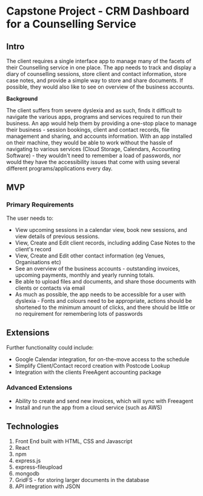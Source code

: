 # Capstone Project - CRM Dashboard for a Counselling Service

## Intro

The client requires a single interface app to manage many of the facets of their Counselling service in one place. The app needs to track and display a diary of counselling sessions, store client and contact information, store case notes, and provide a simple way to store and share documents. If possible, they would also like to see on overview of the business accounts.

**Background**

The client suffers from severe dyslexia and as such, finds it difficult to navigate the various apps, programs and services required to run their business. An app would help them by providing a one-stop place to manage their business - session bookings, client and contact records, file management and sharing, and accounts information.
With an app installed on their machine, they would be able to work without the hassle of navigating to various services (Cloud Storage, Calendars, Accounting Software) - they wouldn't need to remember a load of passwords, nor would they have the accessibility issues that come with using several different programs/applications every day.

## MVP

### Primary Requirements

The user needs to:

* View upcoming sessions in a calendar view, book new sessions, and view details of previous sessions.
* View, Create and Edit client records, including adding Case Notes to the client's record
* View, Create and Edit other contact information (eg Venues, Organisations etc)
* See an overview of the business accounts - outstanding invoices, upcoming payments, monthly and yearly running totals.
* Be able to upload files and documents, and share those documents with clients or contacts via email
* As much as possible, the app needs to be accessible for a user with dyslexia - Fonts and colours need to be appropriate, actions should be shortened to the minimum amount of clicks, and there should be little or no requirement for remembering lots of passwords

## Extensions

Further functionality could include:

* Google Calendar integration, for on-the-move access to the schedule
* Simplify Client/Contact record creation with Postcode Lookup
* Integration with the clients FreeAgent accounting package

### Advanced Extensions

* Ability to create and send new invoices, which will sync with Freeagent
* Install and run the app from a cloud service (such as AWS)

## Technologies


1. Front End built with HTML, CSS and Javascript
2. React
3. npm
4. express.js
5. express-fileupload
6. mongodb
7. GridFS - for storing larger documents in the database
8. API integration with JSON
